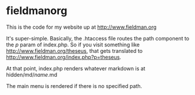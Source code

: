 # fieldmanorg

This is the code for my website up at http://www.fieldman.org

It's super-simple.  Basically, the .htaccess file routes the path component to the *p* param of index.php.  So if you visit something
like http://www.fieldman.org/theseus, that gets translated to http://www.fieldman.org/index.php?p=theseus.

At that point, index.php renders whatever markdown is at hidden/md/*name*.md

The main menu is rendered if there is no specified path.
